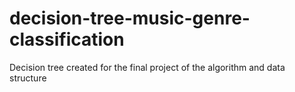 # decision-tree-music-genre-classification
Decision tree created for the final project of the algorithm and data structure
